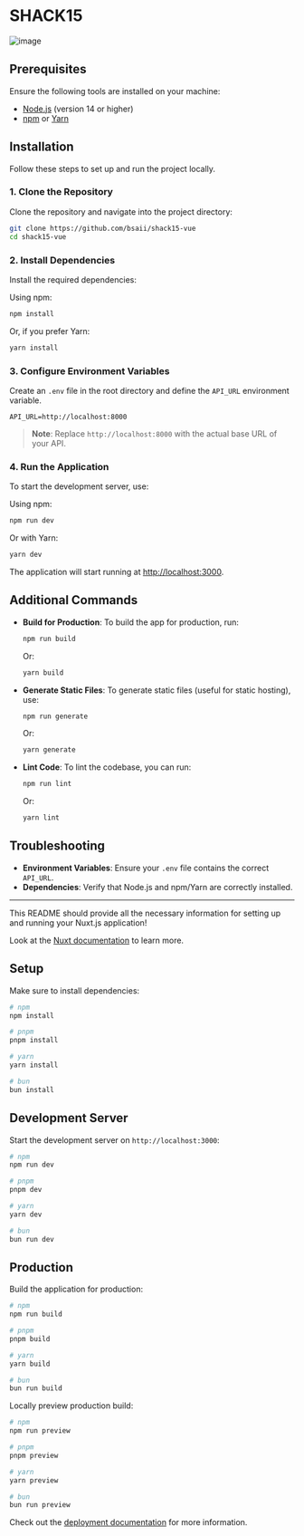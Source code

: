 # SHACK15

![image](https://github.com/user-attachments/assets/a8372074-b148-45ba-b369-88ef4f07f955)


## Prerequisites

Ensure the following tools are installed on your machine:

- [Node.js](https://nodejs.org/) (version 14 or higher)
- [npm](https://www.npmjs.com/) or [Yarn](https://yarnpkg.com/)

## Installation

Follow these steps to set up and run the project locally.

### 1. Clone the Repository

Clone the repository and navigate into the project directory:

```bash
git clone https://github.com/bsaii/shack15-vue
cd shack15-vue
```

### 2. Install Dependencies

Install the required dependencies:

Using npm:

```bash
npm install
```

Or, if you prefer Yarn:

```bash
yarn install
```

### 3. Configure Environment Variables

Create an `.env` file in the root directory and define the `API_URL` environment variable.

```plaintext
API_URL=http://localhost:8000
```

> **Note**: Replace `http://localhost:8000` with the actual base URL of your API.

### 4. Run the Application

To start the development server, use:

Using npm:

```bash
npm run dev
```

Or with Yarn:

```bash
yarn dev
```

The application will start running at [http://localhost:3000](http://localhost:3000).

## Additional Commands

- **Build for Production**: To build the app for production, run:
  ```bash
  npm run build
  ```
  Or:
  ```bash
  yarn build
  ```

- **Generate Static Files**: To generate static files (useful for static hosting), use:
  ```bash
  npm run generate
  ```
  Or:
  ```bash
  yarn generate
  ```

- **Lint Code**: To lint the codebase, you can run:
  ```bash
  npm run lint
  ```
  Or:
  ```bash
  yarn lint
  ```

## Troubleshooting

- **Environment Variables**: Ensure your `.env` file contains the correct `API_URL`.
- **Dependencies**: Verify that Node.js and npm/Yarn are correctly installed.

---

This README should provide all the necessary information for setting up and running your Nuxt.js application!

Look at the [Nuxt documentation](https://nuxt.com/docs/getting-started/introduction) to learn more.

## Setup

Make sure to install dependencies:

```bash
# npm
npm install

# pnpm
pnpm install

# yarn
yarn install

# bun
bun install
```

## Development Server

Start the development server on `http://localhost:3000`:

```bash
# npm
npm run dev

# pnpm
pnpm dev

# yarn
yarn dev

# bun
bun run dev
```

## Production

Build the application for production:

```bash
# npm
npm run build

# pnpm
pnpm build

# yarn
yarn build

# bun
bun run build
```

Locally preview production build:

```bash
# npm
npm run preview

# pnpm
pnpm preview

# yarn
yarn preview

# bun
bun run preview
```

Check out the [deployment documentation](https://nuxt.com/docs/getting-started/deployment) for more information.
